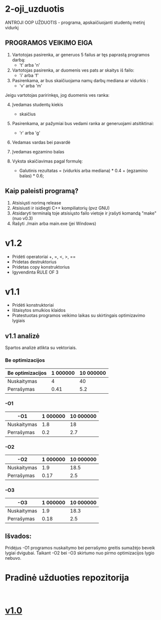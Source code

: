 # 2-oji_uzduotis

ANTROJI OOP UŽDUOTIS - programa, apskaičiuojanti studentų metinį vidurkį

## PROGRAMOS VEIKIMO EIGA

1. Vartotojas pasirenka, ar generuos 5 failus ar tęs paprastą programos darbą:
   *  't' arba 'n'
2. Vartotojas pasirenka, ar duomenis ves pats ar skaitys iš failo:
   *  'i' arba 'f'
3. Pasirenkama, ar bus skaičiuojama namų darbų mediana ar vidurkis :
   *  'v' arba 'm'
   
Jeigu vartotojas paririnkęs, jog duomenis ves ranka:

4. Įvedamas studentų kiekis
   * skaičius
5. Pasirenkama, ar pažymiai bus vedami ranka ar generuojami atsitiktinai: 
   *  'r' arba 'g'
6. Vedamas vardas bei pavardė
7. Įvedamas egzamino balas

8. Vyksta skaičiavimas pagal formulę:
    * Galutinis rezultatas = (vidurkis arba mediana) * 0.4 + (egzamino balas) * 0.6;
    
## Kaip paleisti programą?

1. Atsisiųsti norimą release
2. Atsisiusti ir isidiegti C++ kompiliatorių (pvz GNU)
2. Atsidaryti terminalą toje atsisiųsto failo vietoje ir įrašyti komandą "make" (nuo v0.3)
3. Rašyti ./main arba main.exe (jei Windows)

# v1.2

- Pridėti operatoriai +, =, <, >, ==
- Pridetas destruktorius
- Pridetas copy konstruktorius
- Igyvendinta RULE OF 3

# v1.1 

- Pridėti konstruktoriai
- Ištaisytos smulkios klaidos
- Pratestuotas programos veikimo laikas su skirtingais optimizavimo lygiais

## v1.1 analizė

Spartos analizė atlikta su vektoriais.

### Be optimizacijos
|Be optimizacijos  |1 000000 |10 000000  |
|------------------|----------|------------|
|Nuskaitymas  |4|40|
|Perrašymas |0.41|5.2|

### -O1
| -O1  |1 000000 |10 000000  |
|------------------|----------|------------|
|Nuskaitymas  |1.8|18|
|Perrašymas |0.2|2.7|

### -O2
| -O2  |1 000000 |10 000000  |
|------------------|----------|------------|
|Nuskaitymas  |1.9|18.5|
|Perrašymas |0.17|2.5|

### -O3
| -O3  |1 000000 |10 000000  |
|------------------|----------|------------|
|Nuskaitymas  |1.9|18.3|
|Perrašymas |0.18|2.5|

## Išvados:
Pridėjus -O1 programos nuskaitymo bei perrašymo greitis sumažėjo beveik lygiai dvigubai. Taikant -O2 bei -O3 skirtumo nuo pirmo optimizacijos lygio nebuvo.
 
# Pradinė užduoties repozitorija

# <br />[v1.0](https://github.com/Definitelynotaspruce/2-oji_uzduotis) 





